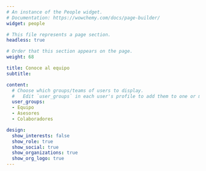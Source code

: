 ```yaml
---
# An instance of the People widget.
# Documentation: https://wowchemy.com/docs/page-builder/
widget: people

# This file represents a page section.
headless: true

# Order that this section appears on the page.
weight: 68

title: Conoce al equipo
subtitle:

content:
  # Choose which groups/teams of users to display.
  #   Edit `user_groups` in each user's profile to add them to one or more of these groups.
  user_groups:
  - Equipo
  - Asesores
  - Colaboradores

design:
  show_interests: false
  show_role: true
  show_social: true
  show_organizations: true
  show_org_logo: true
---
```

